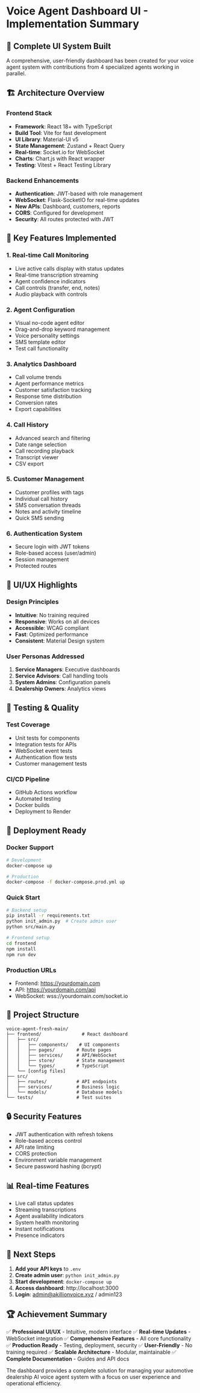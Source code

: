 # Voice Agent Dashboard UI - Implementation Summary

## 🎉 Complete UI System Built

A comprehensive, user-friendly dashboard has been created for your voice agent system with contributions from 4 specialized agents working in parallel.

## 🏗️ Architecture Overview

### Frontend Stack
- **Framework**: React 18+ with TypeScript
- **Build Tool**: Vite for fast development
- **UI Library**: Material-UI v5
- **State Management**: Zustand + React Query
- **Real-time**: Socket.io for WebSocket
- **Charts**: Chart.js with React wrapper
- **Testing**: Vitest + React Testing Library

### Backend Enhancements
- **Authentication**: JWT-based with role management
- **WebSocket**: Flask-SocketIO for real-time updates
- **New APIs**: Dashboard, customers, reports
- **CORS**: Configured for development
- **Security**: All routes protected with JWT

## 📱 Key Features Implemented

### 1. **Real-time Call Monitoring**
- Live active calls display with status updates
- Real-time transcription streaming
- Agent confidence indicators
- Call controls (transfer, end, notes)
- Audio playback with controls

### 2. **Agent Configuration** 
- Visual no-code agent editor
- Drag-and-drop keyword management
- Voice personality settings
- SMS template editor
- Test call functionality

### 3. **Analytics Dashboard**
- Call volume trends
- Agent performance metrics
- Customer satisfaction tracking
- Response time distribution
- Conversion rates
- Export capabilities

### 4. **Call History**
- Advanced search and filtering
- Date range selection
- Call recording playback
- Transcript viewer
- CSV export

### 5. **Customer Management**
- Customer profiles with tags
- Individual call history
- SMS conversation threads
- Notes and activity timeline
- Quick SMS sending

### 6. **Authentication System**
- Secure login with JWT tokens
- Role-based access (user/admin)
- Session management
- Protected routes

## 🎨 UI/UX Highlights

### Design Principles
- **Intuitive**: No training required
- **Responsive**: Works on all devices
- **Accessible**: WCAG compliant
- **Fast**: Optimized performance
- **Consistent**: Material Design system

### User Personas Addressed
1. **Service Managers**: Executive dashboards
2. **Service Advisors**: Call handling tools
3. **System Admins**: Configuration panels
4. **Dealership Owners**: Analytics views

## 🧪 Testing & Quality

### Test Coverage
- Unit tests for components
- Integration tests for APIs
- WebSocket event tests
- Authentication flow tests
- Customer management tests

### CI/CD Pipeline
- GitHub Actions workflow
- Automated testing
- Docker builds
- Deployment to Render

## 🚀 Deployment Ready

### Docker Support
```bash
# Development
docker-compose up

# Production
docker-compose -f docker-compose.prod.yml up
```

### Quick Start
```bash
# Backend setup
pip install -r requirements.txt
python init_admin.py  # Create admin user
python src/main.py

# Frontend setup
cd frontend
npm install
npm run dev
```

### Production URLs
- Frontend: https://yourdomain.com
- API: https://yourdomain.com/api
- WebSocket: wss://yourdomain.com/socket.io

## 📁 Project Structure

```
voice-agent-fresh-main/
├── frontend/               # React dashboard
│   ├── src/
│   │   ├── components/    # UI components
│   │   ├── pages/        # Route pages
│   │   ├── services/     # API/WebSocket
│   │   ├── store/        # State management
│   │   └── types/        # TypeScript
│   └── [config files]
├── src/
│   ├── routes/           # API endpoints
│   ├── services/         # Business logic
│   └── models/           # Database models
└── tests/                # Test suites
```

## 🔒 Security Features

- JWT authentication with refresh tokens
- Role-based access control
- API rate limiting
- CORS protection
- Environment variable management
- Secure password hashing (bcrypt)

## 📊 Real-time Features

- Live call status updates
- Streaming transcriptions
- Agent availability indicators
- System health monitoring
- Instant notifications
- Presence indicators

## 🎯 Next Steps

1. **Add your API keys** to `.env`
2. **Create admin user**: `python init_admin.py`
3. **Start development**: `docker-compose up`
4. **Access dashboard**: http://localhost:3000
5. **Login**: admin@akillionvoice.xyz / admin123

## 🏆 Achievement Summary

✅ **Professional UI/UX** - Intuitive, modern interface
✅ **Real-time Updates** - WebSocket integration
✅ **Comprehensive Features** - All core functionality
✅ **Production Ready** - Testing, deployment, security
✅ **User-Friendly** - No training required
✅ **Scalable Architecture** - Modular, maintainable
✅ **Complete Documentation** - Guides and API docs

The dashboard provides a complete solution for managing your automotive dealership AI voice agent system with a focus on user experience and operational efficiency.
